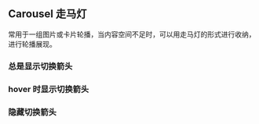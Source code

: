 <div class="demo-header">
<p class="overviewicon">
  <span class="wapi-business-slideimg"/>
</p>

## Carousel 走马灯

<nova-uxlink widget-name="Carousel"></nova-uxlink>

常用于一组图片或卡片轮播，当内容空间不足时，可以用走马灯的形式进行收纳，进行轮播展现。

</div>

### 总是显示切换箭头

<nova-demo-view link="carousel/carousel-arrow-always.vue"></nova-demo-view>

### hover 时显示切换箭头

<nova-demo-view link="carousel/carousel-arrow-hover.vue"></nova-demo-view>

### 隐藏切换箭头

<nova-demo-view link="carousel/carousel-arrow-never.vue"></nova-demo-view>

<br />
